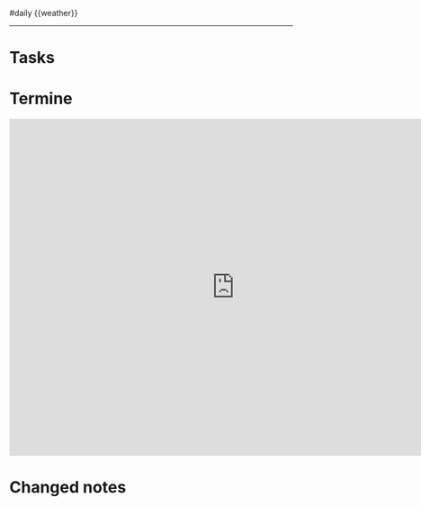 #daily
{{weather}}

---
# Tasks

# Termine
<iframe src="https://pim.etesync.com/pim/events" style="border: 0" width="800" height="600" frameborder="0" scrolling="no"></iframe>

# Changed notes
